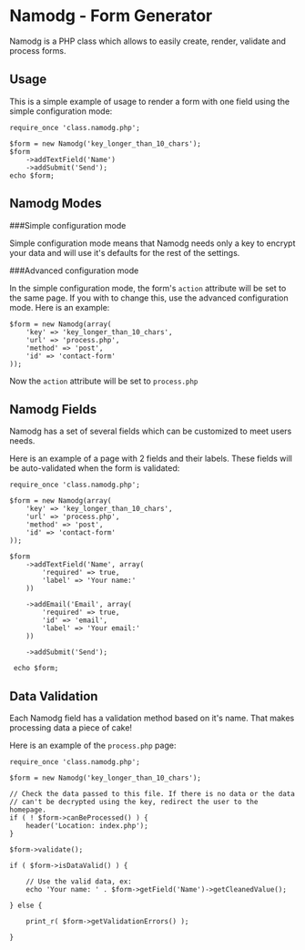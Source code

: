Namodg - Form Generator 
========================

Namodg is a PHP class which allows to easily create, render, validate and process forms.

Usage
-----

This is a simple example of usage to render a form with one field using the simple configuration mode:
    
    require_once 'class.namodg.php';

    $form = new Namodg('key_longer_than_10_chars');
    $form
        ->addTextField('Name')
        ->addSubmit('Send');
    echo $form;

Namodg Modes
------------

###Simple configuration mode

Simple configuration mode means that Namodg needs only a key to encrypt your data and will use 
it's defaults for the rest of the settings.

###Advanced configuration mode

In the simple configuration mode, the form's `action` attribute will be set to the same page.
If you with to change this, use the advanced configuration mode. Here is an example:

    $form = new Namodg(array(
        'key' => 'key_longer_than_10_chars',
        'url' => 'process.php',
        'method' => 'post',
        'id' => 'contact-form'
    ));

Now the `action` attribute will be set to `process.php`

Namodg Fields
-------------

Namodg has a set of several fields which can be customized to meet users needs.

Here is an example of a page with 2 fields and their labels. These fields will be auto-validated
when the form is validated:
    
    require_once 'class.namodg.php';
    
    $form = new Namodg(array(
        'key' => 'key_longer_than_10_chars',
        'url' => 'process.php',
        'method' => 'post',
        'id' => 'contact-form'
    ));

    $form
        ->addTextField('Name', array(
            'required' => true,
            'label' => 'Your name:'
        ))

        ->addEmail('Email', array(
            'required' => true,
            'id' => 'email',
            'label' => 'Your email:'
        ))

        ->addSubmit('Send');
      
     echo $form;

Data Validation
---------------

Each Namodg field has a validation method based on it's name. That makes processing data a piece of cake!

Here is an example of the `process.php` page:

    require_once 'class.namodg.php';

    $form = new Namodg('key_longer_than_10_chars');
    
    // Check the data passed to this file. If there is no data or the data
    // can't be decrypted using the key, redirect the user to the homepage.
    if ( ! $form->canBeProcessed() ) {
        header('Location: index.php');
    }

    $form->validate();

    if ( $form->isDataValid() ) {

        // Use the valid data, ex:
        echo 'Your name: ' . $form->getField('Name')->getCleanedValue();

    } else {
        
        print_r( $form->getValidationErrors() );

    }